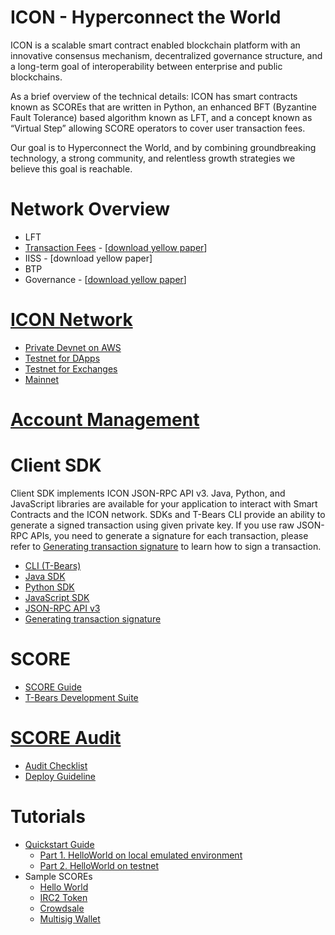 # ICON - Hyperconnect the World

ICON is a scalable smart contract enabled blockchain platform with an innovative consensus mechanism, decentralized governance structure, and a long-term goal of interoperability between enterprise and public blockchains.

As a brief overview of the technical details: ICON has smart contracts known as SCOREs that are written in Python, an enhanced BFT (Byzantine Fault Tolerance) based algorithm known as LFT, and a concept known as “Virtual Step” allowing SCORE operators to cover user transaction fees.

Our goal is to Hyperconnect the World, and by combining groundbreaking technology, a strong community, and relentless growth strategies we believe this goal is reachable.

# Network Overview
  - LFT
  - [Transaction Fees](/docs/step.md) - \[[download yellow paper](https://icon.foundation/resources/file/ICON_Yellowpaper_Transactionfee_EN_V1.0.pdf)\]
  - IISS - \[download yellow paper\]
  - BTP
  - Governance - \[[download yellow paper](https://icon.foundation/resources/file/ICON_Yellowpaper_ICONstitution_and_Governance_EN_V1.0.pdf)\]

# [ICON Network](/docs/icon_network.md)
  - [Private Devnet on AWS](/docs/icon_network.md#private-devnet-on-aws)
  - [Testnet for DApps](/docs/icon_network.md#testnet-for-dapps)
  - [Testnet for Exchanges](/docs/icon_network.md#testnet-for-exchanges)
  - [Mainnet](/docs/icon_network.md#mainnet)

# [Account Management](/docs/wallet.md)

# Client SDK
Client SDK implements ICON JSON-RPC API v3. Java, Python, and JavaScript libraries are available for your application to interact with Smart Contracts and the ICON network. SDKs and T-Bears CLI provide an ability to generate a signed transaction using given private key. If you use raw JSON-RPC APIs, you need to generate a signature for each transaction, please refer to [Generating transaction signature](/docs/transaction_signature.md) to learn how to sign a transaction. 
  - [CLI (T-Bears)](/docs/tbears_cli.md)
  - [Java SDK](https://github.com/icon-project/icon-sdk-java/blob/master/quickstart/README.md)
  - [Python SDK](https://github.com/icon-project/icon-sdk-python/blob/master/README.md)
  - [JavaScript SDK](https://github.com/icon-project/icon-sdk-js/blob/master/README.md)
  - [JSON-RPC API v3](https://github.com/icon-project/icon-rpc-server/blob/master/docs/icon-json-rpc-v3.md)
  - [Generating transaction signature](/docs/transaction_signature.md)
  
# SCORE
  - [SCORE Guide](https://icon-project.github.io/score-guide/)
  - [T-Bears Development Suite](https://github.com/icon-project/t-bears/blob/master/README.md)

# [SCORE Audit](/docs/score_audit.md)
  - [Audit Checklist](/docs/audit_checklist.md)
  - [Deploy Guideline](/docs/score_deploy_guide.md)

# Tutorials
  - [Quickstart Guide](/docs/quickstart.md)
    - [Part 1. HelloWorld on local emulated environment](/docs/quickstart_p1.md)
    - [Part 2. HelloWorld on testnet](/docs/quickstart_p2.md)
  - Sample SCOREs 
    - [Hello World](https://github.com/icon-project/samples/blob/master/hello_world/README.md)
    - [IRC2 Token](https://github.com/icon-project/samples/blob/master/irc2_token)
    - [Crowdsale](https://github.com/icon-project/samples/blob/master/crowdsale)
    - [Multisig Wallet](https://github.com/icon-project/multisig-wallet)
